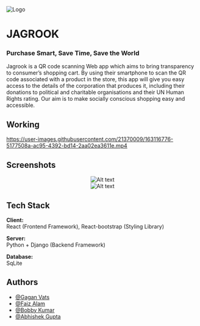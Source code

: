
![Logo](https://socialify.git.ci/gaganvats-05/Jagrook/image?description=1&descriptionEditable=Built%20with%20Django%20%2B%20React&font=Source%20Code%20Pro&forks=1&logo=https%3A%2F%2Fres.cloudinary.com%2Fdgg6izgtw%2Fimage%2Fupload%2Fv1649550211%2Fjagrook-logos_white_nxkmph.png&pattern=Plus&stargazers=1&theme=Dark)


# JAGROOK

### Purchase Smart, Save Time, Save the World 

Jagrook is a QR code scanning Web app which aims to bring transparency to consumer’s shopping cart.
By using their smartphone to scan the QR code associated with a product in the store, this app will give you easy access to the details of the corporation that produces it, including their donations to political and charitable organisations and their UN Human Rights rating.
Our aim is to make socially conscious shopping easy and accessible.

## Working

https://user-images.githubusercontent.com/21370009/163116776-5177508a-ac95-4392-bd14-2aa02ea3611e.mp4


## Screenshots 
<center><img src="https://user-images.githubusercontent.com/21370009/162782837-96cee6e2-f222-4246-8575-385392831a7d.png"  alt="Alt text" style="display: inline-block; margin: 0 auto; max-width: 600px"></center>
<center><img src="https://user-images.githubusercontent.com/21370009/162783568-fca3bdde-2073-4b3c-8186-40674512f72d.png" alt="Alt text" style="display: inline-block; margin: 0 auto; max-width: 600px"></center>


## Tech Stack

**Client:** \
React (Frontend Framework),
React-bootstrap (Styling Library)

**Server:** \
Python + Django (Backend Framework)

**Database:**  
SqLite 


## Authors

- [@Gagan Vats](https://www.github.com/gaganvats-05)
- [@Faiz Alam](https://www.github.com/faizalam)
- [@Bobby Kumar](https://www.github.com/kashyap1905)
- [@Abhishek Gupta](https://www.github.com/Im-Abhi)


